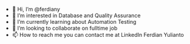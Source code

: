 - 👋 Hi, I’m @ferdiany
- 👀 I’m interested in Database and Quality Assurance
- 🌱 I’m currently learning about Automation Testing
- 💞️ I’m looking to collaborate on fulltime job
- 📫 How to reach me you can contact me at LinkedIn Ferdian Yulianto

<!---
ferdiany/ferdiany is a ✨ special ✨ repository because its `README.md` (this file) appears on your GitHub profile.
You can click the Preview link to take a look at your changes.
--->
